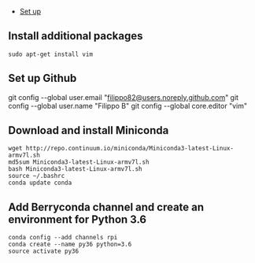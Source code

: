
* [Set up](https://projects.raspberrypi.org/en/projects/raspberry-pi-setting-up/5)

## Install additional packages

```shell
sudo apt-get install vim
```

## Set up Github
git config --global user.email "filippo82@users.noreply.github.com"
git config --global user.name "Filippo B"
git config --global core.editor "vim"

## Download and install Miniconda

```shell
wget http://repo.continuum.io/miniconda/Miniconda3-latest-Linux-armv7l.sh
md5sum Miniconda3-latest-Linux-armv7l.sh
bash Miniconda3-latest-Linux-armv7l.sh
source ~/.bashrc
conda update conda
```

## Add Berryconda channel and create an environment for Python 3.6
```shell
conda config --add channels rpi
conda create --name py36 python=3.6
source activate py36
```
